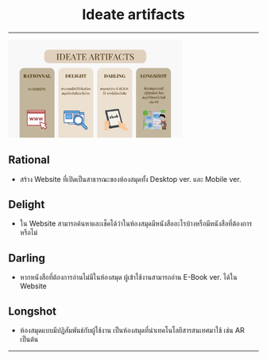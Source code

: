 <h1 align= "center"> Ideate artifacts </h1>

<hr>

<img src ="./image/Ideate artifacts.png" width ="350" >


## Rational
- สร้าง Website ที่เปิดเป็นสาธารณะของห้องสมุดทั้ง Desktop ver. และ Mobile ver.

## Delight
- ใน Website สามารถค้นหาและเช็คได้ว่าในห้องสมุดมีหนังสืออะไรบ้างหรือมีหนังสือที่ต้องการหรือไม่

## Darling
- หากหนังสือที่ต้องการอ่านไม่มีในห้องสมุด ผู้เข้าใช้งานสามารถอ่าน E-Book ver. ได้ใน Website

## Longshot
- ห้องสมุดแบบมีปฏิสัมพันธ์กับผู้ใช้งาน เป็นห้องสมุดที่นำเทคโนโลยีสารสนเทศมาใช้ เช่น AR เป็นต้น

<hr>
